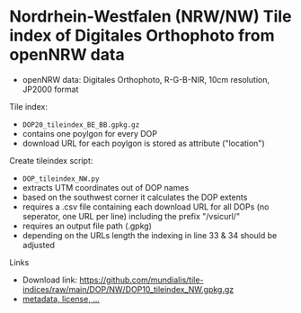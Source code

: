 # Nordrhein-Westfalen (NRW/NW) Tile index of Digitales Orthophoto from openNRW data

* openNRW data: Digitales Orthophoto, R-G-B-NIR, 10cm resolution, JP2000 format

Tile index:
- `DOP20_tileindex_BE_BB.gpkg.gz`
- contains one poylgon for every DOP
- download URL for each poylgon is stored as attribute ("location")

Create tileindex script:
- `DOP_tileindex_NW.py`
- extracts UTM coordinates out of DOP names
- based on the southwest corner it calculates the DOP extents
- requires a .csv file containing each download URL for all DOPs (no seperator, one URL per line) including the prefix "/vsicurl/"
- requires an output file path (.gpkg)
- depending on the URLs length the indexing in line 33 & 34 should be adjusted

Links
* Download link: https://github.com/mundialis/tile-indices/raw/main/DOP/NW/DOP10_tileindex_NW.gpkg.gz
* [metadata, license, ...](https://www.geoportal.nrw/?activetab=map#/datasets/iso/56fb584b-10cf-4009-a405-0bef06bb3e00)